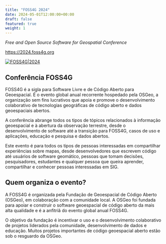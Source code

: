 ```yaml
---
title: "FOSS4G 2024"
date: 2024-05-01T12:00:00+00:00
draft: false
featured: true
weight: 1
---
```


*Free and Open Source Software for Geospatial Conference*

https://2024.foss4g.org

<!--more-->

[![FOSS4G|2024](/images/foss4g-belem.svg)](https://2024.foss4g.org)

## Conferência FOSS4G
FOSS4G é a sigla para Software Livre e de Código Aberto para Geoespacial. É o evento global anual recorrente hospedado pela OSGeo, a organização sem fins lucrativos que apoia e promove o desenvolvimento colaborativo de tecnologias geográficas de código aberto e dados geoespaciais abertos.

A conferência abrange todos os tipos de tópicos relacionados à informação geoespacial e à abertura da observação terrestre, desde o desenvolvimento de software até a transição para FOSS4G, casos de uso e aplicações, educação e pesquisa e dados abertos.

Este evento é para todos os tipos de pessoas interessadas em compartilhar experiências sobre mapas, desde desenvolvedores que escrevem código até usuários de software geomático, pessoas que tomam decisões, pesquisadores, estudantes e qualquer pessoa que queira aprender, compartilhar e conhecer pessoas interessadas em SIG.

## Quem organiza o evento?
A FOSS4G é organizada pela Fundação de Geoespacial de Código Aberto (OSGeo), em colaboração com a comunidade local. A OSGeo foi fundada para apoiar e construir o software geoespacial de código aberto da mais alta qualidade e é a anfitriã do evento global anual FOSS4G.

O objetivo da fundação é incentivar o uso e o desenvolvimento colaborativo de projetos liderados pela comunidade, desenvolvimento de dados e educação. Muitos projetos importantes de código geoespacial aberto estão sob o resguardo da OSGeo.
